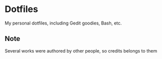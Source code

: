Dotfiles
========

My personal dotfiles, including Gedit goodies, Bash, etc.

Note
----

Several works were authored by other people, so credits belongs to them


